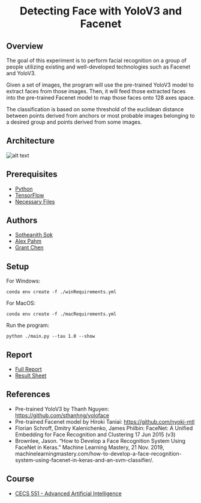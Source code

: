 <h1 align="center" style="border: none">Detecting Face with YoloV3 and Facenet</h1>

## Overview
The goal of this experiment is to perform facial recognition on a group of people utilizing existing and well-developed technologies such as Facenet and YoloV3.

Given a set of images, the program will use the pre-trained YoloV3 model to extract faces from those images. Then, it will feed those extracted faces into the pre-trained Facenet model to map those faces onto 128 axes space.

The classification is based on some threshold of the euclidean distance between points derived from anchors or most probable images belonging to a desired group and points derived from some images.

## Architecture
![alt text](https://github.com/sotheanith/CECS-551-Facenet-Yolo/blob/master/report/download.png)

## Prerequisites
 - [Python](https://www.python.org/)
 - [TensorFlow](https://www.tensorflow.org/)
 - [Necessary Files](https://mega.nz/folder/W2JwgZrb#3fbukdnLG308Brw5wpblMw)

## Authors
 - [Sotheanith Sok](https://github.com/sotheanith-sok "Sotheanith Sok")
 - [Alex Pahm](https://github.com/alexpham095 "Alex Pahm")
 - [Grant Chen](https://github.com/reizero01 "Grant Chen")
 
## Setup
For Windows:

    conda env create -f ./winRequirements.yml


For MacOS:

    conda env create -f ./macRequirements.yml

Run the program:

    python ./main.py --tau 1.0 --show

## Report
- [Full Report](https://github.com/sotheanith/CECS-551-Facenet-Yolo/blob/master/report/Report.pdf "Full Report")
- [Result Sheet](https://github.com/sotheanith/CECS-551-Facenet-Yolo/blob/master/report/Result.xlsx "Result Sheet")

## References
- Pre-trained YoloV3 by Thanh Nguyen: https://github.com/sthanhng/yoloface
- Pre-trained Facenet model by Hiroki Taniai: https://github.com/nyoki-mtl
- Florian Schroff, Dmitry Kalenichenko, James Philbin: FaceNet: A Unified Embedding for Face Recognition and Clustering 17 Jun 2015 (v3)
- Brownlee, Jason. “How to Develop a Face Recognition System Using FaceNet in Keras.” Machine Learning Mastery, 21 Nov. 2019, machinelearningmastery.com/how-to-develop-a-face-recognition-system-using-facenet-in-keras-and-an-svm-classifier/.

## Course
 - [CECS 551 - Advanced Artificial Intelligence](http://catalog.csulb.edu/preview_course_nopop.php?catoid=5&coid=40041)
